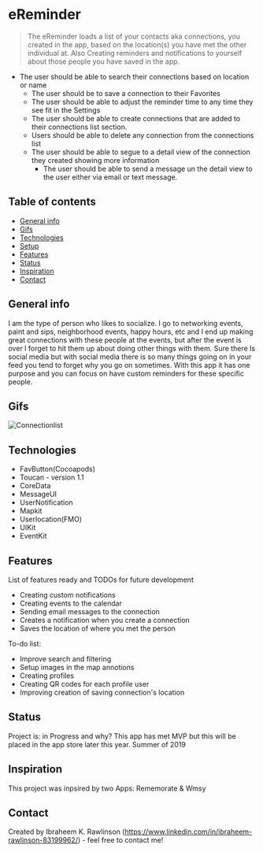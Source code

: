 # eReminder

> The  eReminder loads a list of your contacts aka connections, you created in the app,  based on the location(s) you have met the other individual at. Also Creating reminders and notifications to yourself about those people you have saved in the app.
- The user should be able to search their connections based on location or name 
    - The user should be to save a connection to their Favorites
    - The user should be able to adjust the reminder time to any time they see fit in the Settings 
    - The user should be able to create connections that are added to their connections list section.
    - Users should be able to delete any connection from the connections list 
    - The user should be able to segue to a detail view of the connection they created showing more information
       - The user should be able to send a message un the detail view to the user either via email or text message.

## Table of contents
* [General info](#general-info)
* [Gifs](#screenshots)
* [Technologies](#technologies)
* [Setup](#setup)
* [Features](#features)
* [Status](#status)
* [Inspiration](#inspiration)
* [Contact](#contact)

## General info
I am the type of person who likes to socialize. I go to networking events, paint and sips, neighborhood events, happy hours, etc and I end up making great connections with these people at the events, but after the event is over I forget to hit them up about doing other things with them. Sure there Is social media but with social media there is so many things going on in your feed you tend to forget why you go on sometimes. With this app it has one purpose and you can focus on have custom reminders for these specific people.

## Gifs
![Connectionlist](https://media.giphy.com/media/eePNcOFAgOzSpfxe5V/giphy.gif)

## Technologies
* FavButton(Cocoapods)
* Toucan - version 1.1
* CoreData
* MessageUI
* UserNotification
* Mapkit
* Userlocation(FMO)
* UIKit 
* EventKit

## Features
List of features ready and TODOs for future development
* Creating custom notifications
* Creating events to the calendar 
* Sending email messages to the connection
* Creates a notification when you create a connection 
* Saves the location of where you met the person

To-do list:
* Improve search and filtering 
* Setup images in the map annotions
* Creating profiles
* Creating QR codes for each profile user 
* Improving creation of saving connection's location

## Status
Project is: in Progress and why? This app has met MVP but this will be placed in the app store later this year. Summer of 2019

## Inspiration
This project was inpsired by two Apps: Rememorate & Wmsy

## Contact
Created by Ibraheem K. Rawlinson (https://www.linkedin.com/in/ibraheem-rawlinson-83199962/) - feel free to contact me!
